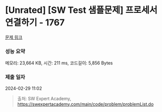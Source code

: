# [Unrated] [SW Test 샘플문제] 프로세서 연결하기 - 1767 

[문제 링크](https://swexpertacademy.com/main/code/problem/problemDetail.do?contestProbId=AV4suNtaXFEDFAUf) 

### 성능 요약

메모리: 23,664 KB, 시간: 211 ms, 코드길이: 5,856 Bytes

### 제출 일자

2024-02-29 11:02



> 출처: SW Expert Academy, https://swexpertacademy.com/main/code/problem/problemList.do